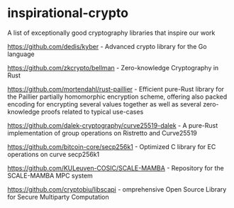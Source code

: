 # inspirational-crypto
A list of exceptionally good cryptography libraries that inspire our work    

https://github.com/dedis/kyber - Advanced crypto library for the Go language

https://github.com/zkcrypto/bellman - Zero-knowledge Cryptography in Rust 

https://github.com/mortendahl/rust-paillier - Efficient pure-Rust library for the Paillier partially homomorphic encryption scheme, offering also packed encoding for encrypting several values together as well as several zero-knowledge proofs related to typical use-cases

https://github.com/dalek-cryptography/curve25519-dalek - A pure-Rust implementation of group operations on Ristretto and Curve25519

https://github.com/bitcoin-core/secp256k1 - Optimized C library for EC operations on curve secp256k1

https://github.com/KULeuven-COSIC/SCALE-MAMBA - Repository for the SCALE-MAMBA MPC system 

https://github.com/cryptobiu/libscapi - omprehensive Open Source Library for Secure Multiparty Computation

